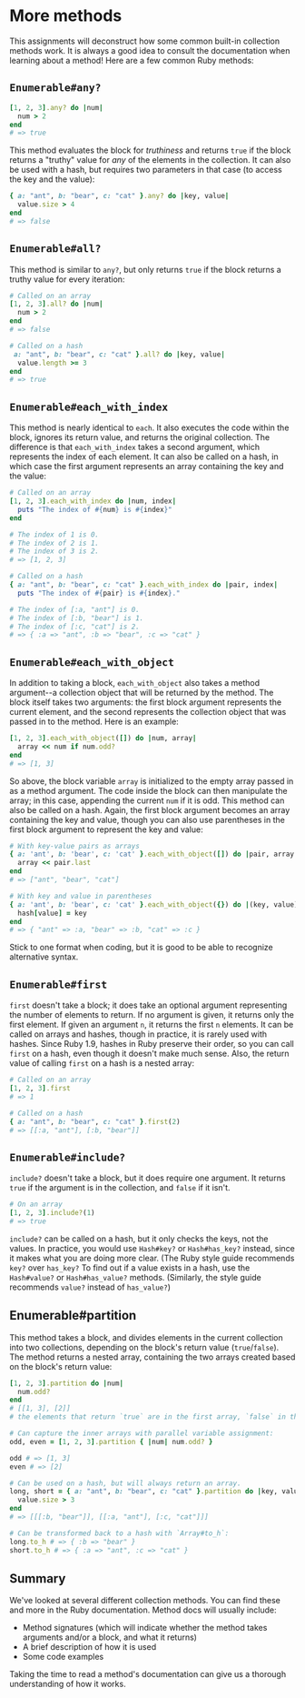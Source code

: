 # More methods

This assignments will deconstruct how some common built-in collection methods work.
It is always a good idea to consult the documentation when learning about a method!
Here are a few common Ruby methods:

## `Enumerable#any?`

```ruby
[1, 2, 3].any? do |num|
  num > 2
end
# => true
```

This method evaluates the block for _truthiness_ and returns `true` if the block returns a "truthy" value for _any_ of the elements in the collection.
It can also be used with a hash, but requires two parameters in that case (to access the key and the value):

```ruby
{ a: "ant", b: "bear", c: "cat" }.any? do |key, value|
  value.size > 4
end
# => false
```

## `Enumerable#all?`

This method is similar to `any?`, but only returns `true` if the block returns a truthy value for every iteration:

```ruby
# Called on an array
[1, 2, 3].all? do |num|
  num > 2
end
# => false

# Called on a hash
 a: "ant", b: "bear", c: "cat" }.all? do |key, value|
  value.length >= 3
end
# => true
```

## `Enumerable#each_with_index`

This method is nearly identical to `each`. It also executes the code within the block, ignores its return value, and returns the original collection.
The difference is that `each_with_index` takes a second argument, which represents the index of each element.
It can also be called on a hash, in which case the first argument represents an array containing the key and the value:

```ruby
# Called on an array
[1, 2, 3].each_with_index do |num, index|
  puts "The index of #{num} is #{index}"
end

# The index of 1 is 0.
# The index of 2 is 1.
# The index of 3 is 2.
# => [1, 2, 3]

# Called on a hash
{ a: "ant", b: "bear", c: "cat" }.each_with_index do |pair, index|
  puts "The index of #{pair} is #{index}."

# The index of [:a, "ant"] is 0.
# The index of [:b, "bear"] is 1.
# The index of [:c, "cat"] is 2.
# => { :a => "ant", :b => "bear", :c => "cat" }
```

## `Enumerable#each_with_object`

In addition to taking a block, `each_with_object` also takes a method argument--a collection object that will be returned by the method.
The block itself takes two arguments: the first block argument represents the current element, and the second represents the collection object that was passed in to the method. Here is an example:

```ruby
[1, 2, 3].each_with_object([]) do |num, array|
  array << num if num.odd?
end
# => [1, 3]
```

So above, the block variable `array` is initialized to the empty array passed in as a method argument. The code inside the block can then manipulate the array; in this case, appending the current `num` if it is odd.
This method can also be called on a hash. Again, the first block argument becomes an array containing the key and value, though you can also use parentheses in the first block argument to represent the key and value:

```ruby
# With key-value pairs as arrays
{ a: 'ant', b: 'bear', c: 'cat' }.each_with_object([]) do |pair, array|
  array << pair.last
end
# => ["ant", "bear", "cat"]

# With key and value in parentheses
{ a: 'ant', b: 'bear', c: 'cat' }.each_with_object({}) do |(key, value), hash|
  hash[value] = key
end
# => { "ant" => :a, "bear" => :b, "cat" => :c }
```

Stick to one format when coding, but it is good to be able to recognize alternative syntax.

## `Enumerable#first`

`first` doesn't take a block; it does take an optional argument representing the number of elements to return.
If no argument is given, it returns only the first element. If given an argument `n`, it returns the first `n` elements.
It can be called on arrays and hashes, though in practice, it is rarely used with hashes.
Since Ruby 1.9, hashes in Ruby preserve their order, so you can call `first` on a hash, even though it doesn't make much sense.
Also, the return value of calling `first` on a hash is a nested array:

```ruby
# Called on an array
[1, 2, 3].first
# => 1

# Called on a hash
{ a: "ant", b: "bear", c: "cat" }.first(2)
# => [[:a, "ant"], [:b, "bear"]]
```

## `Enumerable#include?`

`include?` doesn't take a block, but it does require one argument. It returns `true` if the argument is in the collection, and `false` if it isn't.

```ruby
# On an array
[1, 2, 3].include?(1)
# => true
```

`include?` can be called on a hash, but it only checks the keys, not the values. In practice, you would use `Hash#key?` or `Hash#has_key?` instead, since it makes what you are doing more clear. (The Ruby style guide recommends `key?` over `has_key?`
To find out if a value exists in a hash, use the `Hash#value?` or `Hash#has_value?` methods. (Similarly, the style guide recommends `value?` instead of `has_value?`)

## Enumerable#partition

This method takes a block, and divides elements in the current collection into two collections, depending on the block's return value (`true`/`false`).
The method returns a nested array, containing the two arrays created based on the block's return value:

```ruby
[1, 2, 3].partition do |num|
  num.odd?
end
# [[1, 3], [2]]
# the elements that return `true` are in the first array, `false` in the second

# Can capture the inner arrays with parallel variable assignment:
odd, even = [1, 2, 3].partition { |num| num.odd? }

odd # => [1, 3]
even # => [2]

# Can be used on a hash, but will always return an array.
long, short = { a: "ant", b: "bear", c: "cat" }.partition do |key, value|
  value.size > 3
end
# => [[[:b, "bear"]], [[:a, "ant"], [:c, "cat"]]]

# Can be transformed back to a hash with `Array#to_h`:
long.to_h # => { :b => "bear" }
short.to_h # => { :a => "ant", :c => "cat" }
```

## Summary

We've looked at several different collection methods. You can find these and more in the Ruby documentation.
Method docs will usually include:

- Method signatures (which will indicate whether the method takes arguments and/or a block, and what it returns)
- A brief description of how it is used
- Some code examples

Taking the time to read a method's documentation can give us a thorough understanding of how it works.
